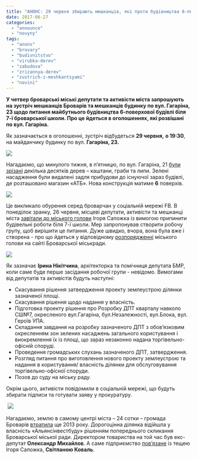 ```yaml
---
title: "АНОНС: 29 червня збирають мешканців, які проти будівництва 6-поверхової будівлі на Гагаріна"
date: 2017-06-27
categories: 
  - "announce"
  - "novyny"
tags: 
  - "anons"
  - "brovary"
  - "budivnitstvo"
  - "virubka-derev"
  - "zabudova"
  - "zrizannya-derev"
  - "zustrich-z-meshkantsyami"
  - "novini"
---
```


**У четвер броварські міські депутати та активісти міста запрошують на зустріч мешканців Броварів та мешканців будинку по вул. Гагаріна, 23 щодо питання майбутнього будівництва 6-поверхової будівлі біля 7-ї броварської школи. Про це йдеться в оголошеннях, які розвішані по вул. Гагаріна.**

Як зазначається в оголошенні, зустріч відбудеться **29 червня,** **о 19:30**, на майданчику будинку по вул. **Гагаріна, 23.**

[![](https://mpz.brovary.org/wp-content/uploads/2017/06/19551822_1387273884682031_1303950575_o-e1498567012956.jpg)](https://mpz.brovary.org/wp-content/uploads/2017/06/19551822_1387273884682031_1303950575_o-e1498567012956.jpg)

Нагадаємо, що минулого тижня, в п’ятницю, по вул. Гагаріна, 21 [були зрізані](https://www.facebook.com/groups/brovary/permalink/1693390037357622/) декілька десятків дерев – каштани, граби та липи. Зелені насадження були видалені задля прибудови до існуючої зараз будівлі, де розташовано магазин «АТБ». Нова конструкція матиме **6** поверхів.

[![](https://mpz.brovary.org/wp-content/uploads/2017/06/ATB-7-shkola-zrizannya-derev-zabudova-Myhajlo-Kalashnikov.jpg)](https://mpz.brovary.org/wp-content/uploads/2017/06/ATB-7-shkola-zrizannya-derev-zabudova-Myhajlo-Kalashnikov.jpg)

Це викликало обурення серед броварчан у соціальній мережі FB. В понеділок зранку, 26 червня, місцеві депутати, активісти та мешканці міста [завітали до міського голови](https://mpz.brovary.org/protest-proty-budivnytstva-ofisnogo-tsentru-na-gagarina-mer-poobitsyav-stvoryty-robochu-grupu-foto/) Ігоря Сапожка із вимогою припинити будівельні роботи біля 7-ї школи. Мер запропонував створити робочу групу, щоб вирішити це питання. Дуже швидко, вчора, вона була вже і створена - про що йдеться у відповідному [розпорядженні](http://brovary-rada.gov.ua/documents/27435.html) міського голови на сайті Броварської міськради.

[![](https://mpz.brovary.org/wp-content/uploads/2017/06/Protest-zabudova-operatyvna-narada-2017.06.26_00041.jpg)](https://mpz.brovary.org/wp-content/uploads/2017/06/Protest-zabudova-operatyvna-narada-2017.06.26_00041.jpg)

Як зазначає **Ірина Нікітчина**, архітекторка та помічниця депутата БМР, коли саме буде перше засідання робочої групи - невідомо. Вимогами від депутатів та активістів будуть наступні:

- Скасування рішення затвердження проекту землеустрою ділянки зазначеної площі.
- Скасування рішення щодо надання у власність.
- Підготовка проекту рішення про Розробку ДПТ кварталу навколо СШ№7, окресленого вул.Гагаріна, бул.Незалежності, вул.Блока, вул. Героїв УПА.
- Складання завдання на розробку зазначеного ДПТ з обов’язковим окресленням зон зелених насаджень загального користування і виокремлення їх із площі, що зараз незаконно надана торгівельно-офісній споруді.
- Проведення громадських слухань зазначеного ДПТ, затвердження.
- Розгляд питання про виготовлення нового проекту землеустрою та надання в користування/ власність ділянки для обслуговування торгівельно-офісної споруди.
- Позов до суду на міську раду.

Окрім цього, активісти повідомили в соціальній мережі, що будуть збирати підписи та готувати заяву у прокуратуру.

 ![](https://mpz.brovary.org/wp-content/uploads/2017/06/pidpysy-v-prok.png)

Нагадаємо, землю в самому центрі міста – 24 сотки – громада Броварів [втратила](https://mpz.brovary.org/24-sotki-zemli-v-tsentri-brovariv-viddali-deputatu-mihaylovu/) ще 2013 року. Дорогоцінна ділянка відійшла у власність «Альянсінвестбуду» рішенням попереднього скликання Броварської міської ради. Директором товариства на той час був екс-депутат **Олександр Михайлов**. А саме підприємство [пов’язане](https://mpz.brovary.org/politychnyj-fenomen-igorya-sapozhka-chastyna-2-strimka-politychna-kar-yera-v-brovarah-talant-chy-vplyvovi-pokrovyteli/) із тещею Ігоря Сапожка, **Світланою Коваль**.
